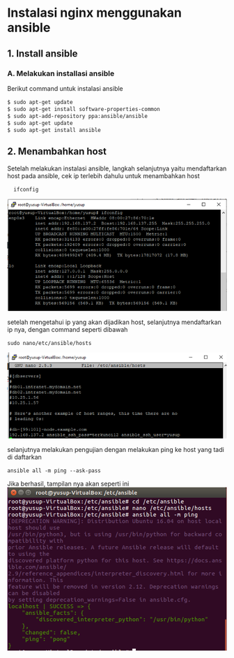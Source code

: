 
# Instalasi nginx menggunakan ansible
## 1. Install ansible
### A. Melakukan installasi ansible
Berikut command untuk instalasi ansible

    $ sudo apt-get update
    $ sudo apt-get install software-properties-common
    $ sudo apt-add-repository ppa:ansible/ansible
    $ sudo apt-get update
    $ sudo apt-get install ansible

## 2. Menambahkan host 
 Setelah melakukan instalasi ansible, langkah selanjutnya yaitu mendaftarkan host pada ansible, cek ip terlebih dahulu untuk menambahkan host 
  
      ifconfig

<img src="pict/1.PNG">

setelah mengetahui ip yang akan dijadikan host, selanjutnya mendaftarkan ip nya, dengan command seperti dibawah

    sudo nano/etc/ansible/hosts

<img src="pict/2.PNG">

selanjutnya melakukan pengujian dengan melakukan ping ke host yang tadi di daftarkan

    ansible all -m ping --ask-pass

Jika berhasil, tampilan nya akan seperti ini
<img src="pict/3.PNG">
